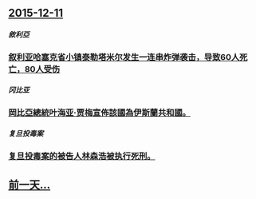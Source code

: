 ## [2015-12-11](/zh/news/2015/12/11/index.md)

##### 敘利亞
### [叙利亚哈塞克省小镇泰勒塔米尔发生一连串炸弹袭击，导致60人死亡，80人受伤](/zh/news/2015/12/11/叙利亚哈塞克省小镇泰勒塔米尔发生一连串炸弹袭击-导致60人死亡-80人受伤.md)
##### 冈比亚
### [岡比亞總統叶海亚·贾梅宣佈該國為伊斯蘭共和國。 ](/zh/news/2015/12/11/岡比亞總統叶海亚-贾梅宣佈該國為伊斯蘭共和國.md)
##### 复旦投毒案
### [复旦投毒案的被告人林森浩被执行死刑。](/zh/news/2015/12/11/复旦投毒案的被告人林森浩被执行死刑.md)
## [前一天...](/zh/news/2015/12/8/index.md)

